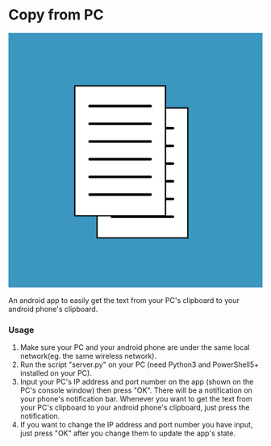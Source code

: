 # Copy from PC

![icon](./CopyfromPC.svg)

An android app to easily get the text from your PC's clipboard to your android phone's clipboard.

### Usage

1. Make sure your PC and your android phone are under the same local network(eg. the same wireless network).
2. Run the script "server.py" on your PC (need Python3 and PowerShell5+ installed on your PC).
3. Input your PC's IP address and port number on the app (shown on the PC's console window) then press "OK". There will be a notification on your phone's notification bar. Whenever you want to get the text from your PC's clipboard to your android phone's clipboard, just press the notification.
4. If you want to change the IP address and port number you have input, just press "OK" after you change them to update the app's state.


